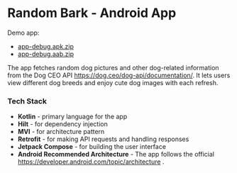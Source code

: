 # Random Bark - Android App

Demo app: 
- [app-debug.apk.zip](https://github.com/user-attachments/files/18383374/app-debug.apk.zip)
- [app-debug.aab.zip](https://github.com/user-attachments/files/18383427/app-debug.aab.zip)

The app fetches random dog pictures and other dog-related information from the Dog CEO API https://dog.ceo/dog-api/documentation/. 
It lets users view different dog breeds and enjoy cute dog images with each refresh.


### Tech Stack
- **Kotlin** - primary language for the app
- **Hilt** - for dependency injection 
- **MVI** - for architecture pattern 
- **Retrofit** - for making API requests and handling responses
- **Jetpack Compose** - for building the user interface
- **Android Recommended Architecture** - The app follows the official https://developer.android.com/topic/architecture .
